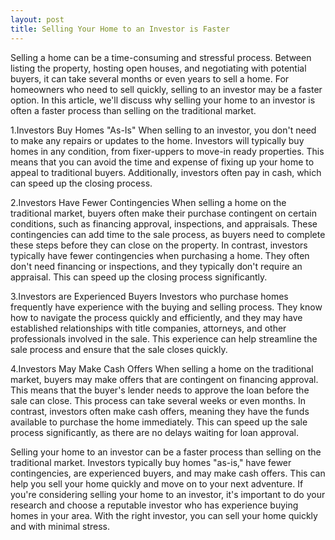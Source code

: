 ```yaml
---
layout: post
title: Selling Your Home to an Investor is Faster
---
```

Selling a home can be a time-consuming and stressful process. Between listing the property, hosting open houses, and negotiating with potential buyers, it can take several months or even years to sell a home. For homeowners who need to sell quickly, selling to an investor may be a faster option. In this article, we'll discuss why selling your home to an investor is often a faster process than selling on the traditional market.

1.Investors Buy Homes "As-Is"
When selling to an investor, you don't need to make any repairs or updates to the home. Investors will typically buy homes in any condition, from fixer-uppers to move-in ready properties. This means that you can avoid the time and expense of fixing up your home to appeal to traditional buyers. Additionally, investors often pay in cash, which can speed up the closing process.

2.Investors Have Fewer Contingencies
When selling a home on the traditional market, buyers often make their purchase contingent on certain conditions, such as financing approval, inspections, and appraisals. These contingencies can add time to the sale process, as buyers need to complete these steps before they can close on the property. In contrast, investors typically have fewer contingencies when purchasing a home. They often don't need financing or inspections, and they typically don't require an appraisal. This can speed up the closing process significantly.

3.Investors are Experienced Buyers
Investors who purchase homes frequently have experience with the buying and selling process. They know how to navigate the process quickly and efficiently, and they may have established relationships with title companies, attorneys, and other professionals involved in the sale. This experience can help streamline the sale process and ensure that the sale closes quickly.

4.Investors May Make Cash Offers
When selling a home on the traditional market, buyers may make offers that are contingent on financing approval. This means that the buyer's lender needs to approve the loan before the sale can close. This process can take several weeks or even months. In contrast, investors often make cash offers, meaning they have the funds available to purchase the home immediately. This can speed up the sale process significantly, as there are no delays waiting for loan approval.

Selling your home to an investor can be a faster process than selling on the traditional market. Investors typically buy homes "as-is," have fewer contingencies, are experienced buyers, and may make cash offers. This can help you sell your home quickly and move on to your next adventure. If you're considering selling your home to an investor, it's important to do your research and choose a reputable investor who has experience buying homes in your area. With the right investor, you can sell your home quickly and with minimal stress.